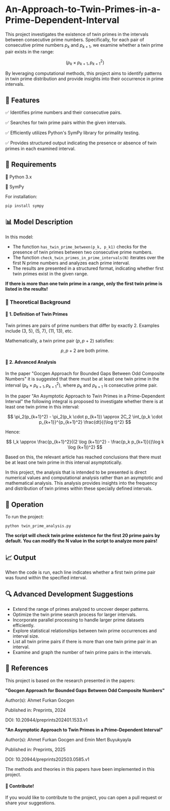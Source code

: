 # An-Approach-to-Twin-Primes-in-a-Prime-Dependent-Interval
This project investigates the existence of twin primes in the intervals between consecutive prime numbers. Specifically, for each pair of consecutive prime numbers $p_k$ and $p_{k+1}$, we examine whether a twin prime pair exists in the range:

$$
(p_k \times p_{k+1}, p_{k+1}^2)
$$

By leveraging computational methods, this project aims to identify patterns in twin prime distribution and provide insights into their occurrence in prime intervals.

## 📌 Features
✅ Identifies prime numbers and their consecutive pairs.

✅ Searches for twin prime pairs within the given intervals.

✅ Efficiently utilizes Python's SymPy library for primality testing.

✅ Provides structured output indicating the presence or absence of twin primes in each examined interval.

## 🔧 Requirements
📌 Python 3.x

📌 SymPy

For installation:

`pip install sympy`

## 📊 Model Description
In this model:

- The function `has_twin_prime_between(p_k, p_k1)` checks for the presence of twin primes between two consecutive prime numbers.
- The function `check_twin_primes_in_prime_intervals(N)` iterates over the first N prime numbers and analyzes each prime interval.
- The results are presented in a structured format, indicating whether first twin primes exist in the given range.

**If there is more than one twin prime in a range, only the first twin prime is listed in the results!**

### 🌌 Theoretical Background
#### 🔹 1. Definition of Twin Primes

Twin primes are pairs of prime numbers that differ by exactly 2. Examples include (3, 5), (5, 7), (11, 13), etc.

Mathematically, a twin prime pair $(p, p+2)$ satisfies:

$$
p, p+2 \text{ are both prime.}
$$

#### 🔹 2. Advanced Analysis

In the paper "Gocgen Approach for Bounded Gaps Between Odd Composite Numbers" it is suggested that there must be at least one twin prime in the interval $(p_k \times p_{k+1}, p_{k+1}^2)$, where $p_k$ and $p_{k+1}$ is consecutive prime pair. 

In the paper "An Asymptotic Approach to Twin Primes in a Prime-Dependent Interval" the following integral is proposed to investigate whether there is at least one twin prime in this interval:

$$
\pi_2(p_{k+1}^2) - \pi_2(p_k \cdot p_{k+1}) \approx 2C_2 \int_{p_k \cdot p_{k+1}}^{p_{k+1}^2} \frac{dt}{(\log t)^2}
$$

Hence:

$$
I_k \approx \frac{p_{k+1}^2}{(2 \log (k+1))^2} - \frac{p_k p_{k+1}}{(\log k \log (k+1))^2}
$$

Based on this, the relevant article has reached conclusions that there must be at least one twin prime in this interval asymptotically.

In this project, the analysis that is intended to be presented is direct numerical values ​​and computational analysis rather than an asymptotic and mathematical analysis. This analysis provides insights into the frequency and distribution of twin primes within these specially defined intervals.

## 🚀 Operation
To run the project:

`python twin_prime_analysis.py`

**The script will check twin prime existence for the first 20 prime pairs by default. You can modify the N value in the script to analyze more pairs!**

## 📈 Output
When the code is run, each line indicates whether a first twin prime pair was found within the specified interval.

## 🔍 Advanced Development Suggestions
- Extend the range of primes analyzed to uncover deeper patterns.
- Optimize the twin prime search process for larger intervals.
- Incorporate parallel processing to handle larger prime datasets efficiently.
- Explore statistical relationships between twin prime occurrences and interval size.
- List all twin prime pairs if there is more than one twin prime pair in an interval.
- Examine and graph the number of twin prime pairs in the intervals.

## 📄 References

This project is based on the research presented in the papers:

**"Gocgen Approach for Bounded Gaps Between Odd Composite Numbers"**  

Author(s): Ahmet Furkan Gocgen 

Published in: Preprints, 2024  

DOI: 10.20944/preprints202401.1533.v1

**"An Asymptotic Approach to Twin Primes in a Prime-Dependent Interval"**  

Author(s): Ahmet Furkan Gocgen and Emin Mert Buyukyayla 

Published in: Preprints, 2025

DOI: 10.20944/preprints202503.0585.v1

The methods and theories in this papers have been implemented in this project.

#### 📢 Contribute!
If you would like to contribute to the project, you can open a pull request or share your suggestions.
